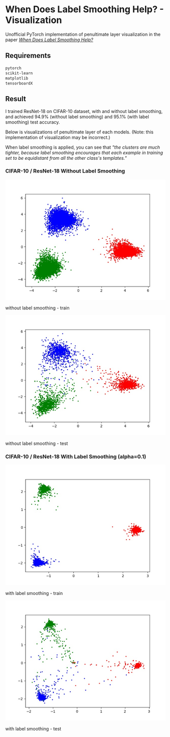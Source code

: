 # When Does Label Smoothing Help? - Visualization

Unofficial PyTorch implementation of penultimate layer visualization in the paper [*When Does Label Smoothing Help?*](https://arxiv.org/pdf/1906.02629.pdf)

## Requirements

```
pytorch
scikit-learn
matplotlib
tensorboardX
```

## Result

I trained ResNet-18 on CIFAR-10 dataset, with and without label smoothing, and achieved 94.9% (without label smoothing) and 95.1% (with label smoothing) test accuracy.

Below is visualizations of penultimate layer of each models. (Note: this implementation of visualization may be incorrect.)

When label smoothing is applied, you can see that *"the clusters are much tighter, because label smoothing encourages that each example in training set to be equidistant from all the other class's templates."*

### CIFAR-10 / ResNet-18 Without Label Smoothing

![without label smoothing - train](visualization/ce-train.jpg)

without label smoothing - train

![without label smoothing - test](visualization/ce.jpg)

without label smoothing - test

### CIFAR-10 / ResNet-18 With Label Smoothing (alpha=0.1)

![with lael smoothing - train](visualization/ls-0.1-train.jpg)

with label smoothing - train

![with label smoothing - test](visualization/ls-0.1.jpg)

with label smoothing - test
